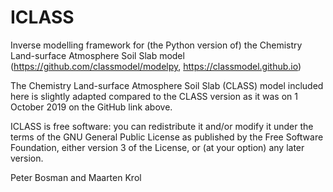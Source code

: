 # ICLASS
Inverse modelling framework for (the Python version of) the Chemistry Land-surface Atmosphere Soil Slab model (https://github.com/classmodel/modelpy, https://classmodel.github.io)

The Chemistry Land-surface Atmosphere Soil Slab (CLASS) model included here is slightly adapted compared to the CLASS version as it was on 1 October 2019 on the GitHub link above.

ICLASS is free software: you can redistribute it and/or modify
it under the terms of the GNU General Public License as published by
the Free Software Foundation, either version 3 of the License, or
(at your option) any later version.

Peter Bosman and Maarten Krol
